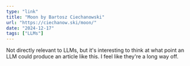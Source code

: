 ```yaml
---
type: "link"
title: "Moon by Bartosz Ciechanowski"
url: "https://ciechanow.ski/moon/"
date: "2024-12-17"
tags: ["LLMs"]
---
```


Not directly relevant to LLMs, but it's interesting to think at what point an LLM could produce an article like this. I feel like they're a long way off.